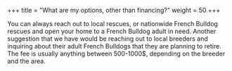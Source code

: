 +++
title = "What are my options, other than financing?"
weight = 50
+++

You can always reach out to local rescues, or nationwide French Bulldog rescues and open your home to a French Bulldog adult in need. 
Another suggestion that we have would be reaching out to local breeders and inquiring about their adult French Bulldogs that they are planning to retire. The fee is usually anything between 500-1000$, depending on the breeder and the area. 